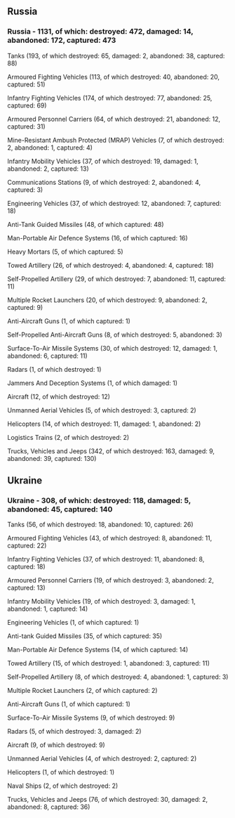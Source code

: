 
 
 ## Russia
 
 ### Russia - 1131, of which: destroyed: 472, damaged: 14, abandoned: 172, captured: 473

 

 

 Tanks (193, of which destroyed: 65, damaged: 2, abandoned: 38, captured: 88)

 Armoured Fighting Vehicles (113, of which destroyed: 40, abandoned: 20, captured: 51)

 Infantry Fighting Vehicles (174, of which destroyed: 77, abandoned: 25, captured: 69)

 Armoured Personnel Carriers (64, of which destroyed: 21, abandoned: 12, captured: 31)

 Mine-Resistant Ambush Protected (MRAP) Vehicles (7, of which destroyed: 2, abandoned: 1, captured: 4)

 Infantry Mobility Vehicles (37, of which destroyed: 19, damaged: 1, abandoned: 2, captured: 13)

 Communications Stations (9, of which destroyed: 2, abandoned: 4, captured: 3)

 Engineering Vehicles (37, of which destroyed: 12, abandoned: 7, captured: 18)

 Anti-Tank Guided Missiles (48, of which captured: 48)

 Man-Portable Air Defence Systems (16, of which captured: 16)

 Heavy Mortars (5, of which captured: 5)

 Towed Artillery (26, of which destroyed: 4, abandoned: 4, captured: 18)

 Self-Propelled Artillery (29, of which destroyed: 7, abandoned: 11, captured: 11)

 Multiple Rocket Launchers (20, of which destroyed: 9, abandoned: 2, captured: 9)

 Anti-Aircraft Guns (1, of which captured: 1)

 Self-Propelled Anti-Aircraft Guns (8, of which destroyed: 5, abandoned: 3)

 Surface-To-Air Missile Systems (30, of which destroyed: 12, damaged: 1, abandoned: 6, captured: 11)

 Radars (1, of which destroyed: 1)

 Jammers And Deception Systems (1, of which damaged: 1)

 Aircraft (12, of which destroyed: 12)

 Unmanned Aerial Vehicles (5, of which destroyed: 3, captured: 2)

 Helicopters (14, of which destroyed: 11, damaged: 1, abandoned: 2)

 Logistics Trains (2, of which destroyed: 2)

 Trucks, Vehicles and Jeeps (342, of which destroyed: 163, damaged: 9, abandoned: 39, captured: 130)

 
 
 ## Ukraine
 
 ### Ukraine - 308, of which: destroyed: 118, damaged: 5, abandoned: 45, captured: 140

 

 

 Tanks (56, of which destroyed: 18, abandoned: 10, captured: 26)

 Armoured Fighting Vehicles (43, of which destroyed: 8, abandoned: 11, captured: 22)

 Infantry Fighting Vehicles (37, of which destroyed: 11, abandoned: 8, captured: 18)

 Armoured Personnel Carriers (19, of which destroyed: 3, abandoned: 2, captured: 13)

 Infantry Mobility Vehicles (19, of which destroyed: 3, damaged: 1, abandoned: 1, captured: 14)

 Engineering Vehicles (1, of which captured: 1)

 Anti-tank Guided Missiles (35, of which captured: 35)

 Man-Portable Air Defence Systems (14, of which captured: 14)

 Towed Artillery (15, of which destroyed: 1, abandoned: 3, captured: 11)

 Self-Propelled Artillery (8, of which destroyed: 4, abandoned: 1, captured: 3)

 Multiple Rocket Launchers (2, of which captured: 2)

 Anti-Aircraft Guns (1, of which captured: 1)

 Surface-To-Air Missile Systems (9, of which destroyed: 9)

 

 

 Radars (5, of which destroyed: 3, damaged: 2)

 Aircraft (9, of which destroyed: 9)

 Unmanned Aerial Vehicles (4, of which destroyed: 2, captured: 2)

 Helicopters (1, of which destroyed: 1)

 Naval Ships (2, of which destroyed: 2)

 Trucks, Vehicles and Jeeps (76, of which destroyed: 30, damaged: 2, abandoned: 8, captured: 36)

